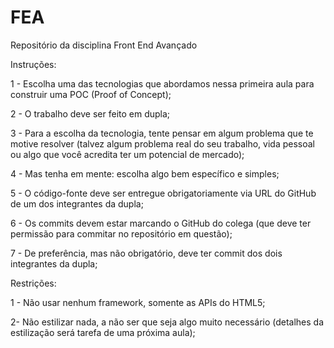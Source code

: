 # FEA
Repositório da disciplina Front End Avançado

Instruções:

1 - Escolha uma das tecnologias que abordamos nessa primeira aula para construir uma POC (Proof of Concept);

2 - O trabalho deve ser feito em dupla;

3 - Para a escolha da tecnologia, tente pensar em algum problema que te motive resolver (talvez algum problema real do seu trabalho, vida pessoal ou algo que você acredita ter um potencial de mercado);

4 - Mas tenha em mente: escolha algo bem específico e simples;

5 - O código-fonte deve ser entregue obrigatoriamente via URL do GitHub de um dos integrantes da dupla;

6 - Os commits devem estar marcando o GitHub do colega (que deve ter permissão para commitar no repositório em questão);

7 - De preferência, mas não obrigatório, deve ter commit dos dois integrantes da dupla;

Restrições:

1 - Não usar nenhum framework, somente as APIs do HTML5;

2- Não estilizar nada, a não ser que seja algo muito necessário (detalhes da estilização será tarefa de uma próxima aula);
